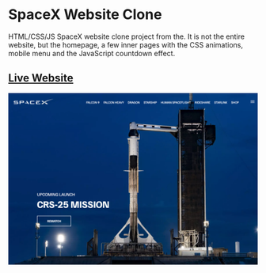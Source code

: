 # SpaceX Website Clone

HTML/CSS/JS SpaceX website clone project from the. It is not the entire website, but the homepage, a few inner pages with the CSS animations, mobile menu and the JavaScript countdown effect.

## [Live Website](https://shubhamkumaranand.github.io/spacex-website/index.html)

![SpaceX Website](img/screen.jpg)
